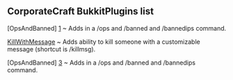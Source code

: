CorporateCraft BukkitPlugins list
---------------------
[OpsAndBanned] [1] ~ Adds in a /ops and /banned and /bannedips 
command.        

[KillWithMessage][2] ~ Adds ability to kill someone with a customizable message (shortcut is /killmsg).

[OpsAndBanned] [3] ~ Adds in a /ops and /banned and /bannedips 
command.   

[1]: https://github.com/CorporateCraft/CorporateCraft-BukkitPlugins/tree/master/OpsAndBanned
[2]: https://github.com/CorporateCraft/CorporateCraft-BukkitPlugins/tree/master/KillWithMessage
[3]: https://github.com/CorporateCraft/CorporateCraft-BukkitPlugins/tree/master/Ragequit